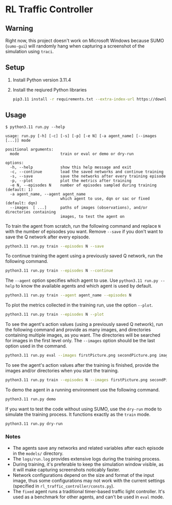 # RL Traffic Controller

## Warning

Right now, this project doesn't work on Microsoft Windows because SUMO (`sumo-gui`) will randomly hang when
capturing a screenshot of the simulation using `traci`.

## Setup

1. Install Python version 3.11.4
2. Install the reqiured Python libraries

   ```bash
   pip3.11 install -r requirements.txt --extra-index-url https://download.pytorch.org/whl/cpu
   ```

## Usage

```text
$ python3.11 run.py --help

usage: run.py [-h] [-c] [-s] [-p] [-e N] [-a agent_name] [--images  [...]] mode

positional arguments:
  mode                  train or eval or demo or dry-run

options:
  -h, --help            show this help message and exit
  -c, --continue        load the saved networks and continue training
  -s, --save            save the networks after every training episode
  -p, --plot            plot the metrics after training
  -e N, --episodes N    number of episodes sampled during training (default: 1)
  -a agent_name, --agent agent_name
                        which agent to use, dqn or sac or fixed (default: dqn)
  --images  [ ...]      paths of images (observations), and/or directories containing
                        images, to test the agent on
```

To train the agent from scratch, run the following command and replace `N` with the number of episodes you want. Remove `--save` if you don't want to save the Q network after every episode.

```bash
python3.11 run.py train --episodes N --save
```

To continue training the agent using a previously saved Q network, run the following command.

```bash
python3.11 run.py train --episodes N --continue
```

The `--agent` option specifies which agent to use. Use `python3.11 run.py --help` to know the available agents and which agent is used by default.

```bash
python3.11 run.py train --agent agent_name --episodes N
```

To plot the metrics collected in the training run, use the option `--plot`.

```bash
python3.11 run.py train --episodes N --plot
```

To see the agent's action values (using a previously saved Q network), run the following command and provide as many images, and directories containing multiple images, as you want. The directories will be searched for images in the first level only. The `--images` option should be the last option used in the command.

```bash
python3.11 run.py eval --images firstPicture.png secondPicture.png imagesDir/ ...
```

To see the agent's action values after the training is finished, provide the images and/or directories when you start the training.

```bash
python3.11 run.py train --episodes N --images firstPicture.png secondPicture.png imagesDir/ ...
```

To demo the agent in a running environment use the following command.

```bash
python3.11 run.py demo
```

If you want to test the code without using SUMO, use the `dry-run` mode to simulate the training process. It functions exactly as the `train` mode.

```bash
python3.11 run.py dry-run
```

### Notes

- The agents save any networks and related variables after each episode in the `models/` directory.
- The `logs/run.log` provides extensive logs during the training process.
- During training, it's preferable to keep the simulation window visible, as it will make capturing screenshots noticably faster.
- Network configurations depend on the size and format of the input image, thus some configurations may not work with the current settings (specified in `rl_traffic_controller/consts.py`).
- The `fixed` agent runs a traditional timer-based traffic light controller. It's used as a benchmark for other agents, and can't be used in `eval` mode.
